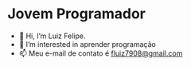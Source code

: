 
#  Jovem Programador
- 👋 Hi, I’m  Luiz Felipe.
- 👀 I’m interested in  aprender programação
- 📫  Meu e-mail de contato é fluiz7908@gmail.com

<!---
LipeLuiz/LipeLuiz is a ✨ special ✨ repository because its `README.md` (this file) appears on your GitHub profile.
You can click the Preview link to take a look at your changes.
--->

